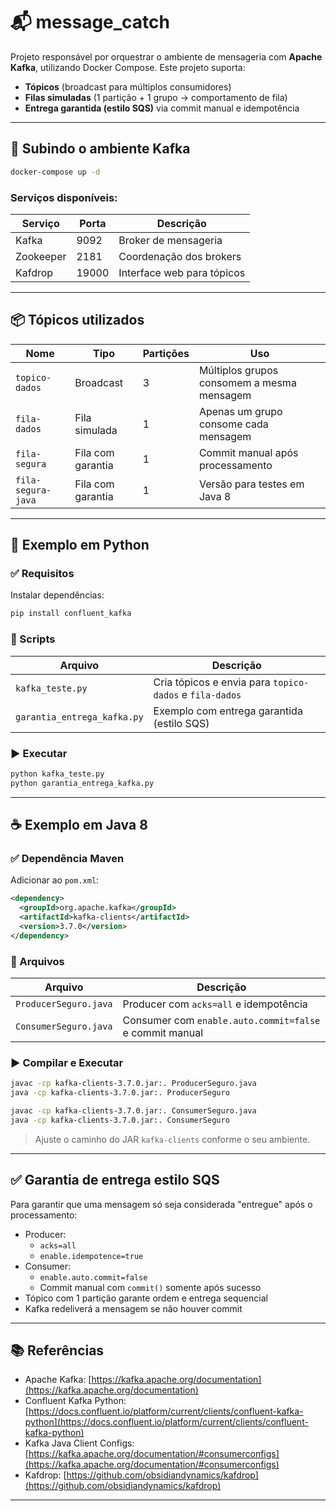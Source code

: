 # 📬 message_catch

Projeto responsável por orquestrar o ambiente de mensageria com **Apache Kafka**, utilizando Docker Compose. Este projeto suporta:

- **Tópicos** (broadcast para múltiplos consumidores)
- **Filas simuladas** (1 partição + 1 grupo → comportamento de fila)
- **Entrega garantida (estilo SQS)** via commit manual e idempotência

---

## 🚀 Subindo o ambiente Kafka

```bash
docker-compose up -d
```

### Serviços disponíveis:

| Serviço   | Porta       | Descrição                     |
|-----------|-------------|-------------------------------|
| Kafka     | 9092        | Broker de mensageria          |
| Zookeeper | 2181        | Coordenação dos brokers       |
| Kafdrop   | 19000       | Interface web para tópicos    |

---

## 📦 Tópicos utilizados

| Nome               | Tipo                  | Partições | Uso                                      |
|--------------------|-----------------------|-----------|------------------------------------------|
| `topico-dados`     | Broadcast             | 3         | Múltiplos grupos consomem a mesma mensagem |
| `fila-dados`       | Fila simulada         | 1         | Apenas um grupo consome cada mensagem      |
| `fila-segura`      | Fila com garantia     | 1         | Commit manual após processamento           |
| `fila-segura-java` | Fila com garantia     | 1         | Versão para testes em Java 8               |

---

## 🐍 Exemplo em Python

### ✅ Requisitos

Instalar dependências:

```bash
pip install confluent_kafka
```

### 📄 Scripts

| Arquivo                      | Descrição                                            |
|-----------------------------|------------------------------------------------------|
| `kafka_teste.py`            | Cria tópicos e envia para `topico-dados` e `fila-dados` |
| `garantia_entrega_kafka.py` | Exemplo com entrega garantida (estilo SQS)          |

### ▶️ Executar

```bash
python kafka_teste.py
python garantia_entrega_kafka.py
```

---

## ☕ Exemplo em Java 8

### ✅ Dependência Maven

Adicionar ao `pom.xml`:

```xml
<dependency>
  <groupId>org.apache.kafka</groupId>
  <artifactId>kafka-clients</artifactId>
  <version>3.7.0</version>
</dependency>
```

### 📄 Arquivos

| Arquivo              | Descrição                                           |
|----------------------|-----------------------------------------------------|
| `ProducerSeguro.java` | Producer com `acks=all` e idempotência              |
| `ConsumerSeguro.java` | Consumer com `enable.auto.commit=false` e commit manual |

### ▶️ Compilar e Executar

```bash
javac -cp kafka-clients-3.7.0.jar:. ProducerSeguro.java
java -cp kafka-clients-3.7.0.jar:. ProducerSeguro

javac -cp kafka-clients-3.7.0.jar:. ConsumerSeguro.java
java -cp kafka-clients-3.7.0.jar:. ConsumerSeguro
```

> Ajuste o caminho do JAR `kafka-clients` conforme o seu ambiente.

---

## ✅ Garantia de entrega estilo SQS

Para garantir que uma mensagem só seja considerada "entregue" após o processamento:

- Producer:
  - `acks=all`
  - `enable.idempotence=true`
- Consumer:
  - `enable.auto.commit=false`
  - Commit manual com `commit()` somente após sucesso
- Tópico com 1 partição garante ordem e entrega sequencial
- Kafka redeliverá a mensagem se não houver commit

---

## 📚 Referências

- Apache Kafka: [https://kafka.apache.org/documentation](https://kafka.apache.org/documentation)
- Confluent Kafka Python: [https://docs.confluent.io/platform/current/clients/confluent-kafka-python](https://docs.confluent.io/platform/current/clients/confluent-kafka-python)
- Kafka Java Client Configs: [https://kafka.apache.org/documentation/#consumerconfigs](https://kafka.apache.org/documentation/#consumerconfigs)
- Kafdrop: [https://github.com/obsidiandynamics/kafdrop](https://github.com/obsidiandynamics/kafdrop)

---
